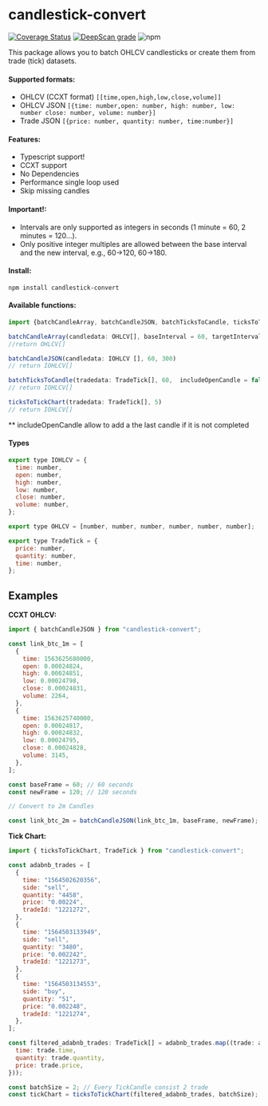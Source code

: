 # candlestick-convert

[![Coverage Status](https://coveralls.io/repos/github/valamidev/candlestick-convert/badge.svg?branch=master)](https://coveralls.io/github/valamidev/candlestick-convert?branch=master)
[![DeepScan grade](https://deepscan.io/api/teams/6761/projects/8875/branches/113561/badge/grade.svg)](https://deepscan.io/dashboard#view=project&tid=6761&pid=8875&bid=113561)
![npm](https://img.shields.io/npm/dy/candlestick-convert)

This package allows you to batch OHLCV candlesticks or create them from trade (tick) datasets.

#### Supported formats:

- OHLCV (CCXT format) `[[time,open,high,low,close,volume]]`
- OHLCV JSON `[{time: number,open: number, high: number, low: number close: number, volume: number}]`
- Trade JSON `[{price: number, quantity: number, time:number}]`

#### Features:

- Typescript support!
- CCXT support
- No Dependencies
- Performance single loop used
- Skip missing candles

#### Important!:

- Intervals are only supported as integers in seconds (1 minute = 60, 2 minutes = 120...).
- Only positive integer multiples are allowed between the base interval and the new interval, e.g., 60->120, 60->180.

#### Install:

```
npm install candlestick-convert
```

#### Available functions:

```javascript
import {batchCandleArray, batchCandleJSON, batchTicksToCandle, ticksToTickChart} from "candlestick-convert";

batchCandleArray(candledata: OHLCV[], baseInterval = 60, targetInterval = 300, includeOpenCandle = false)
//return OHLCV[]

batchCandleJSON(candledata: IOHLCV [], 60, 300)
// return IOHLCV[]

batchTicksToCandle(tradedata: TradeTick[], 60,  includeOpenCandle = false)
// return IOHLCV[]

ticksToTickChart(tradedata: TradeTick[], 5)
// return IOHLCV[]
```

\*\* includeOpenCandle allow to add a the last candle if it is not completed

#### Types

```javascript
export type IOHLCV = {
  time: number,
  open: number,
  high: number,
  low: number,
  close: number,
  volume: number,
};

export type OHLCV = [number, number, number, number, number, number];

export type TradeTick = {
  price: number,
  quantity: number,
  time: number,
};
```

## Examples

**CCXT OHLCV:**

```javascript
import { batchCandleJSON } from "candlestick-convert";

const link_btc_1m = [
  {
    time: 1563625680000,
    open: 0.00024824,
    high: 0.00024851,
    low: 0.00024798,
    close: 0.00024831,
    volume: 2264,
  },
  {
    time: 1563625740000,
    open: 0.00024817,
    high: 0.00024832,
    low: 0.00024795,
    close: 0.00024828,
    volume: 3145,
  },
];

const baseFrame = 60; // 60 seconds
const newFrame = 120; // 120 seconds

// Convert to 2m Candles

const link_btc_2m = batchCandleJSON(link_btc_1m, baseFrame, newFrame);
```

**Tick Chart:**

```javascript
import { ticksToTickChart, TradeTick } from "candlestick-convert";

const adabnb_trades = [
  {
    time: "1564502620356",
    side: "sell",
    quantity: "4458",
    price: "0.00224",
    tradeId: "1221272",
  },
  {
    time: "1564503133949",
    side: "sell",
    quantity: "3480",
    price: "0.002242",
    tradeId: "1221273",
  },
  {
    time: "1564503134553",
    side: "buy",
    quantity: "51",
    price: "0.002248",
    tradeId: "1221274",
  },
];

const filtered_adabnb_trades: TradeTick[] = adabnb_trades.map((trade: any) => ({
  time: trade.time,
  quantity: trade.quantity,
  price: trade.price,
}));

const batchSize = 2; // Every TickCandle consist 2 trade
const tickChart = ticksToTickChart(filtered_adabnb_trades, batchSize);
```
